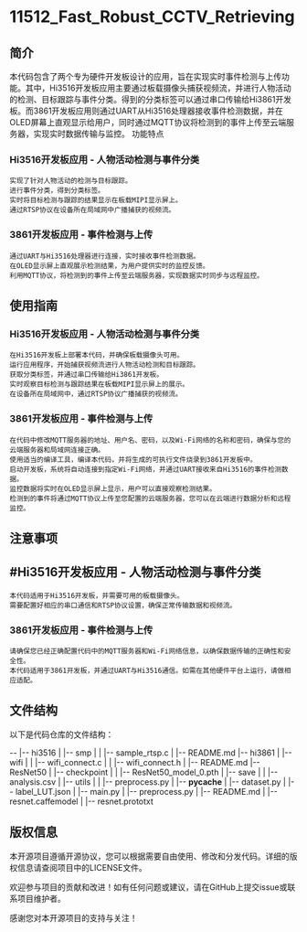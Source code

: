 # 11512_Fast_Robust_CCTV_Retrieving

## 简介

本代码包含了两个专为硬件开发板设计的应用，旨在实现实时事件检测与上传功能。其中，Hi3516开发板应用主要通过板载摄像头捕获视频流，并进行人物活动的检测、目标跟踪与事件分类。得到的分类标签可以通过串口传输给Hi3861开发板。而3861开发板应用则通过UART从Hi3516处理器接收事件检测数据，并在OLED屏幕上直观显示给用户，同时通过MQTT协议将检测到的事件上传至云端服务器，实现实时数据传输与监控。
功能特点
### Hi3516开发板应用 - 人物活动检测与事件分类

    实现了针对人物活动的检测与目标跟踪。
    进行事件分类，得到分类标签。
    实时将目标检测与跟踪的结果显示在板载MIPI显示屏上。
    通过RTSP协议在设备所在局域网中广播捕获的视频流。

### 3861开发板应用 - 事件检测与上传

    通过UART与Hi3516处理器进行连接，实时接收事件检测数据。
    在OLED显示屏上直观展示检测结果，为用户提供实时的监控反馈。
    利用MQTT协议，将检测到的事件上传至云端服务器，实现数据实时同步与远程监控。

## 使用指南
### Hi3516开发板应用 - 人物活动检测与事件分类

    在Hi3516开发板上部署本代码，并确保板载摄像头可用。
    运行应用程序，开始捕获视频流进行人物活动检测和目标跟踪。
    获取分类标签，并通过串口传输给Hi3861开发板。
    实时观察目标检测与跟踪结果在板载MIPI显示屏上的展示。
    在设备所在局域网中，通过RTSP协议广播捕获的视频流。

### 3861开发板应用 - 事件检测与上传

    在代码中修改MQTT服务器的地址、用户名、密码，以及Wi-Fi网络的名称和密码，确保与您的云端服务器和局域网连接正确。
    使用适当的编译工具，编译本代码，并将生成的可执行文件烧录到3861开发板中。
    启动开发板，系统将自动连接到指定Wi-Fi网络，并通过UART接收来自Hi3516的事件检测数据。
    监控数据将实时在OLED显示屏上显示，用户可以直接观察检测结果。
    检测到的事件将通过MQTT协议上传至您配置的云端服务器，您可以在云端进行数据分析和远程监控。

## 注意事项
## #Hi3516开发板应用 - 人物活动检测与事件分类

    本代码适用于Hi3516开发板，并需要可用的板载摄像头。
    需要配置好相应的串口通信和RTSP协议设置，确保正常传输数据和视频流。

### 3861开发板应用 - 事件检测与上传

    请确保您已经正确配置代码中的MQTT服务器和Wi-Fi网络信息，以确保数据传输的正确性和安全性。
    本代码适用于3861开发板，并通过UART与Hi3516通信。如需在其他硬件平台上运行，请做相应适配。

## 文件结构

以下是代码仓库的文件结构：



--
    |-- hi3516
    |   |-- smp
    |   |   |-- sample_rtsp.c
    |   |-- README.md
    |-- hi3861
    |   |-- wifi
    |   |   |-- wifi_connect.c
    |   |   |-- wifi_connect.h
    |   |-- README.md
    |-- ResNet50
    |   |-- checkpoint
    |   |   |-- ResNet50_model_0.pth
    |   |-- save
    |   |   |-- analysis.csv
    |   |-- utils
    |   |   |-- preprocess.py
    |   |-- __pycache__
    |   |-- dataset.py
    |   |-- label_LUT.json
    |   |-- main.py
    |   |-- preprocess.py
    |   |-- README.md
    |   |-- resnet.caffemodel
    |   |-- resnet.prototxt

## 版权信息

本开源项目遵循开源协议，您可以根据需要自由使用、修改和分发代码。详细的版权信息请查阅项目中的LICENSE文件。

欢迎参与项目的贡献和改进！如有任何问题或建议，请在GitHub上提交issue或联系项目维护者。

感谢您对本开源项目的支持与关注！
